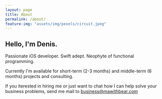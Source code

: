 ```yaml
---
layout: page
title: About
permalink: /about/
feature-img: "assets/img/pexels/circuit.jpeg"
---
```


## Hello, I'm Denis.
Passionate iOS developer. Swift adept. Neophyte of functional programming.

Currently I'm available for short-term (2-3 months) and middle-term (6 months) projects and consulting.

If you iterested in hiring me or just want to chat how I can help solve your business problems, send me mail to [business@mawithbear.com](mailto:business@mawithbear.com)
